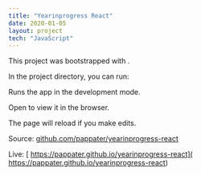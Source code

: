 ```yaml
---
title: "Yearinprogress React"
date: 2020-01-05
layout: project
tech: "JavaScript"
---
```


This project was bootstrapped with .

In the project directory, you can run:

Runs the app in the development mode.<br />

Open  to view it in the browser.

The page will reload if you make edits.<br />

Source: [github.com/pappater/yearinprogress-react](https://github.com/pappater/yearinprogress-react)

Live: [ https://pappater.github.io/yearinprogress-react]( https://pappater.github.io/yearinprogress-react)
